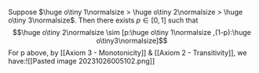 Suppose $\huge o\tiny 1\normalsize > \huge o\tiny 2\normalsize > \huge o\tiny 3\normalsize$. Then there exists $p \in [0,1]$ such that $$\huge o\tiny 2\normalsize \sim [p:\huge o\tiny 1\normalsize ,(1-p):\huge o\tiny3\normalsize]$$
For p above, by [[Axiom 3 - Monotonicity]] & [[Axiom 2 - Transitivity]], we have:![[Pasted image 20231026005102.png]]

